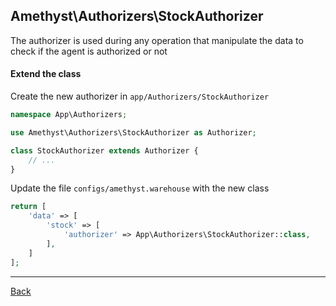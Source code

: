 ## Amethyst\Authorizers\StockAuthorizer

The authorizer is used during any operation that manipulate the data to check if the agent is authorized or not

#### Extend the class

Create the new authorizer in `app/Authorizers/StockAuthorizer`
```php
namespace App\Authorizers;

use Amethyst\Authorizers\StockAuthorizer as Authorizer;

class StockAuthorizer extends Authorizer {
	// ...
}
```
Update the file `configs/amethyst.warehouse` with the new class
```php
return [
    'data' => [
        'stock' => [
            'authorizer' => App\Authorizers\StockAuthorizer::class,
        ],
    ]
];
```

---
[Back](index.md)